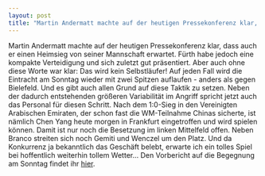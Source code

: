 ```yaml
---
layout: post
title: "Martin Andermatt machte auf der heutigen Pressekonferenz klar, dass auch er einen Heimsieg von seiner Mannschaft erwartet."
---
```


Martin Andermatt machte auf der heutigen Pressekonferenz klar, dass auch er einen Heimsieg von seiner Mannschaft erwartet. Fürth habe jedoch eine kompakte Verteidigung und sich zuletzt gut präsentiert. Aber auch ohne diese Worte war klar: Das wird kein Selbstläufer! Auf jeden Fall wird die Eintracht am Sonntag wieder mit zwei Spitzen auflaufen - anders als gegen Bielefeld. Und es gibt auch allen Grund auf diese Taktik zu setzen. Neben der dadurch entstehenden größeren Variabilität im Angriff spricht jetzt auch das Personal für diesen Schritt. Nach dem 1:0-Sieg in den Vereinigten Arabischen Emiraten, der schon fast die WM-Teilnahme Chinas sicherte, ist nämlich Chen Yang heute morgen in Frankfurt eingetroffen und wird spielen können. Damit ist nur noch die Besetzung im linken Mittelfeld offen. Neben Branco streiten sich noch Gemiti und Wenczel um den Platz. Und da Konkurrenz ja bekanntlich das Geschäft belebt, erwarte ich ein tolles Spiel bei hoffentlich weiterhin tollem Wetter... Den Vorbericht auf die Begegnung am Sonntag findet ihr [hier](df_vorb.shtml).
